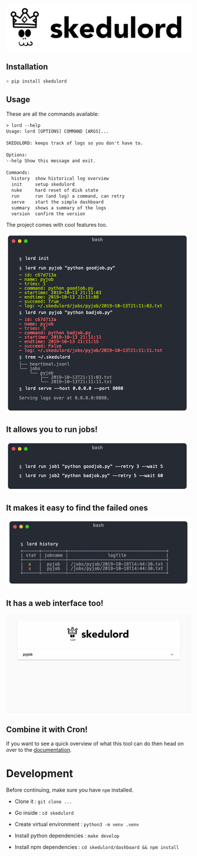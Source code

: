 ![](https://github.com/koaning/skedulord/raw/master/docs/logo.png)

## Installation 

```python
> pip install skedulord
```

## Usage 

These are all the commands available: 

```
> lord --help
Usage: lord [OPTIONS] COMMAND [ARGS]...

SKEDULORD: keeps track of logs so you don't have to.

Options:
--help Show this message and exit.

Commands:
  history  show historical log overview
  init     setup skedulord
  nuke     hard reset of disk state
  run      run (and log) a command, can retry
  serve    start the simple dashboard
  summary  shows a summary of the logs
  version  confirm the version
```

The project comes with cool features too. 

![](https://github.com/koaning/skedulord/raw/master/docs/ss0.png)

## It allows you to run jobs! 

![](https://github.com/koaning/skedulord/raw/master/docs/ss1.png)

## It makes it easy to find the failed ones

![](https://github.com/koaning/skedulord/raw/master/docs/ss2.png)

## It has a web interface too! 

![](https://github.com/koaning/skedulord/raw/master/docs/loop.gif)

## Combine it with Cron! 

If you want to see a quick overview of what this tool can do
then head on over to the [documentation](https://koaning.github.io/skedulord/).


# Development

Before continuing, make sure you have `npm` installed.

* Clone it :  `git clone ... `

* Go inside : `cd skedulord`

* Create virtual environment : `python3 -m venv .venv`

* Install python dependencies : `make develop`

* Install npm dependencies : `cd skedulord/dashboard && npm install`